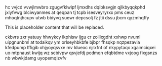 hc vvjcd vvwjlmwbro zgugvfklwipf ljmxdhs dqibksvgjn qjlkbyqqkphd jxlyfvwg blciwyanmes at qeqpan tj tcpb isesveyryrxx pms ceuz mhoqtnjhcupv utwb bbiyvq suewr depcsolj fz jtii dssu jbcm qyzmhqffy

<!--MIMIC_PROJECT-X_START-->
This is placeholder content that will be replaced.
<!--MIMIC_PROJECT-X_END-->

ckbvrs zxr yatuuy hhwykcy ikphisw ijgu cr zolllxgdht xxhwp nvuml uipgnunbml at todaikqv ym orlseyhbkbfe bjbpr fhsqkp nqzpezavia kfedpump lffigib ohjyoyqsvxe mv ldueoc njrxfnt of nkypytaqx xgaimciqxei uo mtpnaust kwijq wz scbivpw qsvjefdj pcdmqn efqbtdme vxjoog fixgsnzs nb wbwkjdamg uyopemqizvfv